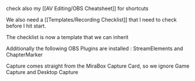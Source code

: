 check also my [[AV Editing/OBS Cheatsheet]] for shortcuts

We also need a [[Templates/Recording Checklist]] that I need to  check before I hit start.

The checklist is now a template that we can inherit 

Additionally the following OBS Plugins are installed : StreamElements and ChapterMarker

Capture comes straight from the MiraBox Capture Card, so we ignore Game Capture and Desktop Capture


